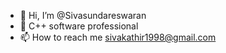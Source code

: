 - 👋 Hi, I’m @Sivasundareswaran
- 🌱 C++ software professional 
- 📫 How to reach me sivakathir1998@gmail.com

<!---
Sivasundareswaran/Sivasundareswaran is a ✨ special ✨ repository because its `README.md` (this file) appears on your GitHub profile.
You can click the Preview link to take a look at your changes.
--->
